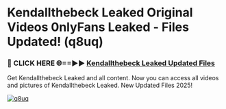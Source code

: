 # Kendallthebeck Leaked Original Videos 0nlyFans Leaked - Files Updated! (q8uq)

<h3>🔴 CLICK HERE 🌐==►► <a href="https://tinyurl.com/2jnfzry5" rel="nofollow">Kendallthebeck Leaked Updated Files</a></h3>

Get Kendallthebeck Leaked and all content. Now you can access all videos and pictures of Kendallthebeck Leaked. New Updated Files 2025!

[![q8uq](https://i.imgur.com/GyGTBgg.gif)](https://tinyurl.com/2jnfzry5)
